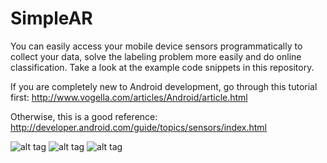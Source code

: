 SimpleAR
========

You can easily access your mobile device sensors programmatically to collect your data, solve the labeling problem more easily and do online classification. Take a look at the example code snippets in this repository.

If you are completely new to Android development, go through this tutorial first: 
http://www.vogella.com/articles/Android/article.html

Otherwise, this is a good reference:
http://developer.android.com/guide/topics/sensors/index.html




![alt tag](https://raw.github.com/myaged/SimpleAR/master/images/1.png)    ![alt tag](https://raw.github.com/myaged/SimpleAR/master/images/2.png)    ![alt tag](https://raw.github.com/myaged/SimpleAR/master/images/3.png)   
